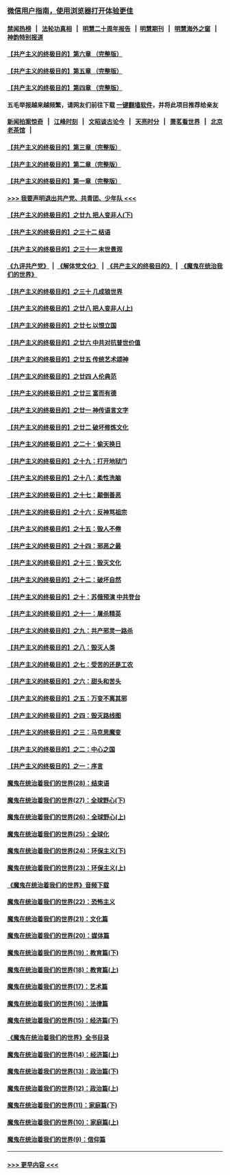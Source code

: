 ### [微信用户指南，使用浏览器打开体验更佳](https://github.com/gfw-breaker/banned-news1/blob/master/indexes/wechat-guide.md?t=0)
#### [禁闻热榜](热点新闻.md?t=0)  &nbsp;&nbsp;|&nbsp;&nbsp; [法轮功真相](https://github.com/gfw-breaker/truth/blob/master/README.md?t=0) &nbsp;&nbsp;|&nbsp;&nbsp; [明慧二十周年报告](https://github.com/gfw-breaker/mh-reports/blob/master/README.md?t=0) &nbsp;&nbsp;|&nbsp;&nbsp;[明慧期刊](https://github.com/gfw-breaker/mh-qikan) &nbsp;&nbsp;|&nbsp;&nbsp; [明慧海外之窗](https://github.com/gfw-breaker/mh-news/blob/master/README.md?t=0) &nbsp;&nbsp;|&nbsp;&nbsp; [神韵特别报道](https://github.com/gfw-breaker/mh-news/blob/master/shenyun.md?t=0)
#### [【共产主义的终极目的】第六章 （完整版）](../pages/nsc422/n11428913.md?t=02031001) 
#### [【共产主义的终极目的】第五章 （完整版）](../pages/nsc422/n11428912.md?t=02031001) 
#### [【共产主义的终极目的】第四章 （完整版）](../pages/nsc422/n11428907.md?t=02031001) 
#### 五毛举报越来越频繁，请网友们前往下载 [一键翻墙软件](https://github.com/gfw-breaker/ssr-accounts)，并将此项目推荐给亲友
#### [新闻拍案惊奇](https://github.com/gfw-breaker/banned-news1/blob/master/pages/link4.md) &nbsp;&nbsp;|&nbsp;&nbsp; [江峰时刻](https://github.com/gfw-breaker/banned-news1/blob/master/pages/link4.md) &nbsp;&nbsp;|&nbsp;&nbsp; [文昭谈古论今](https://github.com/gfw-breaker/banned-news1/blob/master/pages/link4.md) &nbsp;&nbsp;|&nbsp;&nbsp; [天亮时分](https://github.com/gfw-breaker/banned-news1/blob/master/pages/link4.md) &nbsp;&nbsp;|&nbsp;&nbsp; [萧茗看世界](https://github.com/gfw-breaker/banned-news1/blob/master/pages/link4.md) &nbsp;&nbsp;|&nbsp;&nbsp; [北京老茶馆](https://github.com/gfw-breaker/banned-news1/blob/master/pages/link4.md) &nbsp;&nbsp;|&nbsp;&nbsp; 
#### [【共产主义的终极目的】第三章（完整版）](../pages/nsc422/n11428848.md?t=02031001) 
#### [【共产主义的终极目的】第二章（完整版）](../pages/nsc422/n11428831.md?t=02031001) 
#### [【共产主义的终极目的】第一章（完整版）](../pages/nsc422/n11417651.md?t=02031001) 
#### [>>> 我要声明退出共产党、共青团、少年队 <<<](https://github.com/begood0513/goodnews/blob/master/quit/letter.md) 
#### [【共产主义的终极目的】之廿九 把人变非人(下)](../pages/nsc422/n11344140.md?t=02031001) 
#### [【共产主义的终极目的】之三十二 结语](../pages/nsc422/n11360535.md?t=02031001) 
#### [【共产主义的终极目的】之三十一 末世景观](../pages/nsc422/n11351129.md?t=02031001) 
#### [《九评共产党》](https://github.com/begood0513/9ping.md/blob/master/README.md) &nbsp;|&nbsp; [《解体党文化》](../../../../jtdwh.md/blob/master/README.md)  &nbsp;|&nbsp; [《共产主义的终极目的》](../../../../gczydzjmd.md/blob/master/README.md) &nbsp;|&nbsp; [《魔鬼在统治我们的世界》](../../../../mgztzwmdsj.md/blob/master/README.md) 
#### [【共产主义的终极目的】之三十 几成狼世界](../pages/nsc422/n11348280.md?t=02031001) 
#### [【共产主义的终极目的】之廿八 把人变非人(上)](../pages/nsc422/n11340492.md?t=02031001) 
#### [【共产主义的终极目的】之廿七 以恨立国](../pages/nsc422/n11336944.md?t=02031001) 
#### [【共产主义的终极目的】之廿六 中共对抗普世价值](../pages/nsc422/n11324785.md?t=02031001) 
#### [【共产主义的终极目的】之廿五 传统艺术颂神](../pages/nsc422/n11296396.md?t=02031001) 
#### [【共产主义的终极目的】之廿四 人伦典范](../pages/nsc422/n11296397.md?t=02031001) 
#### [【共产主义的终极目的】之廿三 富而有德](../pages/nsc422/n11283598.md?t=02031001) 
#### [【共产主义的终极目的】之廿一 神传语言文字](../pages/nsc422/n11263265.md?t=02031001) 
#### [【共产主义的终极目的】之廿二 破坏修炼文化](../pages/nsc422/n11245728.md?t=02031001) 
#### [【共产主义的终极目的】之二十：偷天换日](../pages/nsc422/n11238846.md?t=02031001) 
#### [【共产主义的终极目的】之十九：打开地狱门](../pages/nsc422/n11206376.md?t=02031001) 
#### [【共产主义的终极目的】之十八：柔性洗脑](../pages/nsc422/n11199994.md?t=02031001) 
#### [【共产主义的终极目的】之十七：颠倒善恶](../pages/nsc422/n11179782.md?t=02031001) 
#### [【共产主义的终极目的】之十六：反神骂祖宗](../pages/nsc422/n11166798.md?t=02031001) 
#### [【共产主义的终极目的】之十五：毁人不倦](../pages/nsc422/n11166792.md?t=02031001) 
#### [【共产主义的终极目的】之十四：邪恶之最](../pages/nsc422/n11150249.md?t=02031001) 
#### [【共产主义的终极目的】之十三：毁灭文化](../pages/nsc422/n11135227.md?t=02031001) 
#### [【共产主义的终极目的】之十二：破坏自然](../pages/nsc422/n11135214.md?t=02031001) 
#### [【共产主义的终极目的】之十：苏俄预演 中共登台](../pages/nsc422/n11118424.md?t=02031001) 
#### [【共产主义的终极目的】之十一：屠杀精英](../pages/nsc422/n11118442.md?t=02031001) 
#### [【共产主义的终极目的】之九：共产邪灵一路杀](../pages/nsc422/n11114139.md?t=02031001) 
#### [【共产主义的终极目的】之八：毁灭人类](../pages/nsc422/n11108503.md?t=02031001) 
#### [【共产主义的终极目的】之七：受苦的还是工农](../pages/nsc422/n11101809.md?t=02031001) 
#### [【共产主义的终极目的】之六：甜头和苦头](../pages/nsc422/n11096971.md?t=02031001) 
#### [【共产主义的终极目的】之五：万变不离其邪](../pages/nsc422/n11091285.md?t=02031001) 
#### [【共产主义的终极目的】之四：毁灭路线图](../pages/nsc422/n11086284.md?t=02031001) 
#### [【共产主义的终极目的】之三：马克思魔变](../pages/nsc422/n11061941.md?t=02031001) 
#### [【共产主义的终极目的】之二：中心之国](../pages/nsc422/n11047728.md?t=02031001) 
#### [【共产主义的终极目的】之一：序言](../pages/nsc422/n11086077.md?t=02031001) 
#### [魔鬼在统治着我们的世界(28)：结束语](../pages/nsc422/n10936246.md?t=02031001) 
#### [魔鬼在统治着我们的世界(27)：全球野心(下)](../pages/nsc422/n10928319.md?t=02031001) 
#### [魔鬼在统治着我们的世界(26)：全球野心(上)](../pages/nsc422/n10900318.md?t=02031001) 
#### [魔鬼在统治着我们的世界(25)：全球化](../pages/nsc422/n10788205.md?t=02031001) 
#### [魔鬼在统治着我们的世界(24)：环保主义(下)](../pages/nsc422/n10695307.md?t=02031001) 
#### [魔鬼在统治着我们的世界(23)：环保主义(上)](../pages/nsc422/n10688613.md?t=02031001) 
#### [《魔鬼在统治着我们的世界》音频下载](../pages/nsc422/n10635553.md?t=02031001) 
#### [魔鬼在统治着我们的世界(22)：恐怖主义](../pages/nsc422/n10614727.md?t=02031001) 
#### [魔鬼在统治着我们的世界(21)：文化篇](../pages/nsc422/n10597706.md?t=02031001) 
#### [魔鬼在统治着我们的世界(20)：媒体篇](../pages/nsc422/n10586579.md?t=02031001) 
#### [魔鬼在统治着我们的世界(19)：教育篇(下)](../pages/nsc422/n10564808.md?t=02031001) 
#### [魔鬼在统治着我们的世界(18)：教育篇(上)](../pages/nsc422/n10526970.md?t=02031001) 
#### [魔鬼在统治着我们的世界(17)：艺术篇](../pages/nsc422/n10499093.md?t=02031001) 
#### [魔鬼在统治着我们的世界(16)：法律篇](../pages/nsc422/n10485969.md?t=02031001) 
#### [魔鬼在统治着我们的世界(15)：经济篇(下)](../pages/nsc422/n10469975.md?t=02031001) 
#### [《魔鬼在统治着我们的世界》全书目录](../pages/nsc422/n10464261.md?t=02031001) 
#### [魔鬼在统治着我们的世界(14)：经济篇(上)](../pages/nsc422/n10457370.md?t=02031001) 
#### [魔鬼在统治着我们的世界(13)：政治篇(下)](../pages/nsc422/n10448270.md?t=02031001) 
#### [魔鬼在统治着我们的世界(12)：政治篇(上)](../pages/nsc422/n10444576.md?t=02031001) 
#### [魔鬼在统治着我们的世界(11)：家庭篇(下)](../pages/nsc422/n10440961.md?t=02031001) 
#### [魔鬼在统治着我们的世界(10)：家庭篇(上)](../pages/nsc422/n10435448.md?t=02031001) 
#### [魔鬼在统治着我们的世界(9)：信仰篇](../pages/nsc422/n10432159.md?t=02031001) 

----
#### [ >>> 更早内容 <<< ](../indexes/nsc422-earlier.md)
